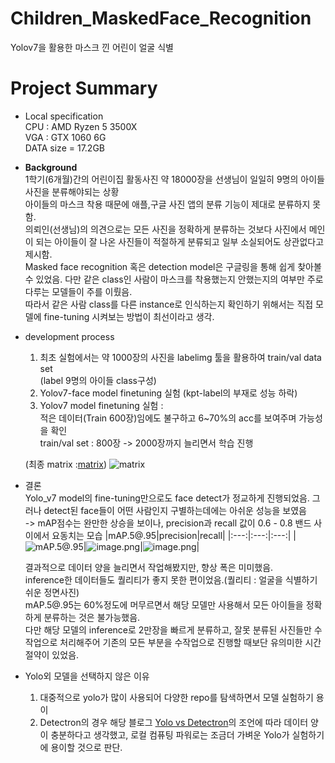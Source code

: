 # Children_MaskedFace_Recognition
Yolov7을 활용한 마스크 낀 어린이 얼굴 식별
# Project Summary
- Local specification  
CPU : AMD Ryzen 5 3500X  
VGA : GTX 1060 6G  
DATA size = 17.2GB  


- **Background**  
1학기(6개월)간의 어린이집 활동사진 약 18000장을 선생님이 일일히 9명의 아이들 사진을 분류해야되는 상황  
아이들의 마스크 착용 때문에 애플,구글 사진 앱의 분류 기능이 제대로 분류하지 못함.  
의뢰인(선생님)의 의견으로는 모든 사진을 정확하게 분류하는 것보다 사진에서 메인이 되는 아이들이 잘 나온 사진들이 적절하게 분류되고 일부 소실되어도 상관없다고 제시함.  
Masked face recognition 혹은 detection model은 구글링을 통해 쉽게 찾아볼 수 있었음. 다만 같은 class인 사람이 마스크를 착용했는지 안했는지의 여부만 주로 다루는 모델들이 주를 이뤘음.  
따라서 같은 사람 class를 다른 instance로 인식하는지 확인하기 위해서는 직접 모델에 fine-tuning 시켜보는 방법이 최선이라고 생각.


- development process  
    1. 최초 실험에서는 약 1000장의 사진을 labelimg 툴을 활용하여 train/val data set   
(label 9명의 아이들 class구성)  
    2. Yolov7-face model finetuning 실험 (kpt-label의 부재로 성능 하락)  
    3. Yolov7 model finetuning 실험 :  
        적은 데이터(Train 600장)임에도 불구하고 6~70%의 acc를 보여주며 가능성을 확인  
        train/val set : 800장 -> 2000장까지 늘리면서 학습 진행  
        

    (최종 matrix :[matrix](https://wandb.ai/ethan_wyf/0116train/reports/Results-23-04-08-00-49-56---Vmlldzo0MDAyNDMw?accessToken=rimdmnin5atab4gu737st23hfqjipvcnmweun3tlw6ynq8dv6atip8106obqol5d))
![matrix](attachment:image.png)
        
- 결론  
    Yolo_v7 model의 fine-tuning만으로도 face detect가 정교하게 진행되었음. 그러나 detect된 face들이 어떤 사람인지 구별하는데에는 아쉬운 성능을 보였음  
    -> mAP점수는 완만한 상승을 보이나, precision과 recall 값이 0.6 - 0.8 밴드 사이에서 요동치는 모습
    |mAP.5@.95|precision|recall|
    |:---:|:---:|:---:|
    |![mAP.5@.95](attachment:image-2.png)|![image.png](attachment:image-3.png)|![image.png](attachment:image-4.png)|


    결과적으로 데이터 양을 늘리면서 작업해봤지만, 향상 폭은 미미했음.  
    inference한 데이터들도 퀄리티가 좋지 못한 편이었음.(퀄리티 : 얼굴을 식별하기 쉬운 정면사진)  
    mAP.5@.95는 60%정도에 머무르면서 해당 모델만 사용해서 모든 아이들을 정확하게 분류하는 것은 불가능했음.  
    다만 해당 모델의 inference로 2만장을 빠르게 분류하고, 잘못 분류된 사진들만 수작업으로 처리해주어 기존의 모든 부분을 수작업으로 진행할 때보단 유의미한 시간절약이 있었음.

- Yolo외 모델을 선택하지 않은 이유
    1. 대중적으로 yolo가 많이 사용되어 다양한 repo를 탐색하면서 모델 실험하기 용이
    2. Detectron의 경우 해당 블로그 [Yolo vs Detectron](https://medium.com/ireadrx/detectron2-vs-yolov5-which-one-suits-your-use-case-better-d959a3d4bdf)의 조언에 따라 데이터 양이 충분하다고 생각했고, 로컬 컴퓨팅 파워로는 조금더 가벼운 Yolo가 실험하기에 용이할 것으로 판단.

